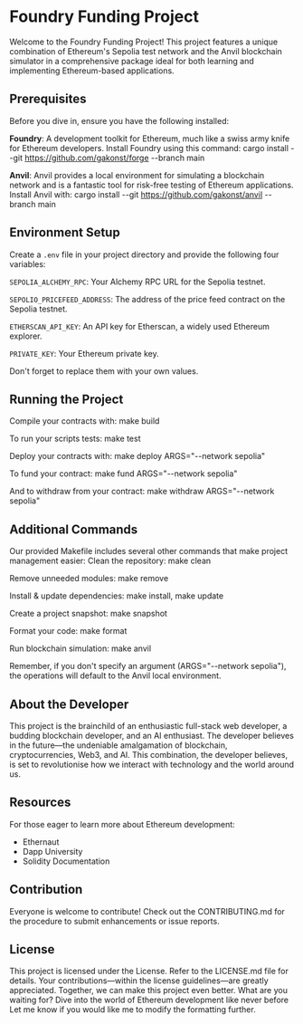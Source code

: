 # Foundry Funding Project

Welcome to the Foundry Funding Project! This project features a unique combination of Ethereum's Sepolia test network and the Anvil blockchain simulator in a comprehensive package ideal for both learning and implementing Ethereum-based applications.

## Prerequisites

Before you dive in, ensure you have the following installed:

**Foundry**: A development toolkit for Ethereum, much like a swiss army knife for Ethereum developers. Install Foundry using this command:
cargo install --git https://github.com/gakonst/forge --branch main




**Anvil**: Anvil provides a local environment for simulating a blockchain network and is a fantastic tool for risk-free testing of Ethereum applications. Install Anvil with:
cargo install --git https://github.com/gakonst/anvil --branch main




## Environment Setup  

Create a `.env` file in your project directory and provide the following four variables:

`SEPOLIA_ALCHEMY_RPC`: Your Alchemy RPC URL for the Sepolia testnet.

`SEPOLIO_PRICEFEED_ADDRESS`: The address of the price feed contract on the Sepolia testnet.

`ETHERSCAN_API_KEY`: An API key for Etherscan, a widely used Ethereum explorer.  

`PRIVATE_KEY`: Your Ethereum private key.

Don't forget to replace them with your own values.

## Running the Project

Compile your contracts with:
make build




To run your scripts tests:
make test




Deploy your contracts with:
make deploy ARGS="--network sepolia"




To fund your contract:
make fund ARGS="--network sepolia"




And to withdraw from your contract:
make withdraw ARGS="--network sepolia"




## Additional Commands

Our provided Makefile includes several other commands that make project management easier:
Clean the repository: make clean

Remove unneeded modules: make remove

Install & update dependencies: make install, make update

Create a project snapshot: make snapshot

Format your code: make format

Run blockchain simulation: make anvil




Remember, if you don't specify an argument (ARGS="--network sepolia"), the operations will default to the Anvil local environment.

## About the Developer

This project is the brainchild of an enthusiastic full-stack web developer, a budding blockchain developer, and an AI enthusiast. The developer believes in the future—the undeniable amalgamation of blockchain, cryptocurrencies, Web3, and AI. This combination, the developer believes, is set to revolutionise how we interact with technology and the world around us.

## Resources 

For those eager to learn more about Ethereum development:

- Ethernaut
- Dapp University   
- Solidity Documentation

## Contribution

Everyone is welcome to contribute! Check out the CONTRIBUTING.md for the procedure to submit enhancements or issue reports.

## License  

This project is licensed under the License. Refer to the LICENSE.md file for details. Your contributions—within the license guidelines—are greatly appreciated. Together, we can make this project even better. What are you waiting for? Dive into the world of Ethereum development like never before
Let me know if you would like me to modify the formatting further.

